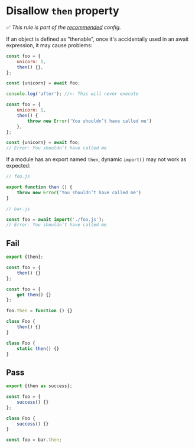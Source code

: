 # Disallow `then` property

<!-- Do not manually modify RULE_NOTICE part -->
<!-- RULE_NOTICE_START -->
✅ *This rule is part of the [recommended](https://github.com/sindresorhus/eslint-plugin-unicorn#recommended-config) config.*
<!-- RULE_NOTICE_END -->

If an object is defined as "thenable", once it's accidentally used in an await expression, it may cause problems:

```js
const foo = {
	unicorn: 1,
	then() {},
};

const {unicorn} = await foo;

console.log('after'); //<- This will never execute
```

```js
const foo = {
	unicorn: 1,
	then() {
		throw new Error('You shouldn’t have called me')
	},
};

const {unicorn} = await foo;
// Error: You shouldn’t have called me
```

If a module has an export named `then`, dynamic `import()` may not work as expected:

```js
// foo.js

export function then () {
	throw new Error('You shouldn’t have called me')
}
```

```js
// bar.js

const foo = await import('./foo.js');
// Error: You shouldn’t have called me
```

## Fail

```js
export {then};
```

```js
const foo = {
	then() {}
};
```

```js
const foo = {
	get then() {}
};
```

```js
foo.then = function () {}
```

```js
class Foo {
	then() {}
}
```

```js
class Foo {
	static then() {}
}
```

## Pass

```js
export {then as success};
```

```js
const foo = {
	success() {}
};
```

```js
class Foo {
	success() {}
}
```

```js
const foo = bar.then;
```
